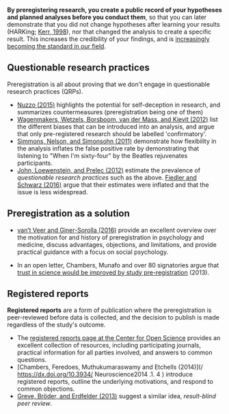 **By preregistering research, you create a public record of your hypotheses and planned analyses before you conduct them**, so that you can later demonstrate that you did not change hypotheses after learning your results \(HARKing; [Kerr, 1998](https://dx.doi.org/10.1207/s15327957pspr0203_4)\), nor that changed the analysis to create a specific result. This increases the credibility of your findings, and is [increasingly becoming the standard in our field](https://www.psychologicalscience.org/observer/preregistration-becoming-the-norm-in-psychological-science).

## Questionable research practices

Preregistration is all about proving that we don't engage in questionable research practices \(QRPs\).

* [Nuzzo \(2015\)](https://dx.doi.org/10.1038/526182a) highlights the potential for self-deception in research, and summarizes countermeasures \(preregistration being one of them\)
* [Wagenmakers, Wetzels, Borsboom, van der Mass, and Kievit \(2012\)](https://dx.doi.org/10.1177/1745691612463078) list the different biases that can be introduced into an analysis, and argue that only pre-registered research should be labelled 'confirmatory'.
* [Simmons, Nelson, and Simonsohn \(2011\)](https://dx.doi.org/10.1177/0956797611417632) demonstrate how flexibility in the analysis inflates the false positive rate by demonstrating that listening to "When I'm sixty-four" by the Beatles rejuvenates participants.
* [John, Loewenstein, and Prelec \(2012\)](https://dx.doi.org/10.1177/0956797611430953) estimate the prevalence of _questionable research practices_ such as the above. [Fiedler and Schwarz \(2016\)](https://dx.doi.org/10.1177/1948550615612150) argue that their estimates were inflated and that the issue is less widespread.

## Preregistration as a solution

* [van’t Veer and Giner-Sorolla \(2016\)](https://dx.doi.org/10.1016/j.jesp.2016.03.004) provide an excellent overview over the motivation for and history of preregistration in psychology and medicine, discuss advantages, objections, and limitations, and provide practical guidance with a focus on social psychology.

* In an open letter, Chambers, Munafo and over 80 signatories argue that [trust in science would be improved by study pre-registration](https://www.theguardian.com/science/blog/2013/jun/05/trust-in-science-study-pre-registration) \(2013\).

## Registered reports

**Registered reports** are a form of publication where the preregistration is peer-reviewed before data is collected, and the decision to publish is made regardless of the study's outcome.

* The [registered reports page at the Center for Open Science](https://cos.io/rr/) provides an excellent collection of resources, including participating journals, practical information for all parties involved, and answers to common questions.
* [Chambers, Feredoes, Muthukumaraswamy and Etchells \(2014\)](/ https://dx.doi.org/10.3934/ Neuroscience2014 .1. 4 ) introduce registered reports, outline the underlying motivations, and respond to common objections. 
* [Greve, Bröder, and Erdfelder \(2013\)](https://dx.doi.org/10.1027/1016-9040/a000144) suggest a similar idea, _result-blind peer review_.



